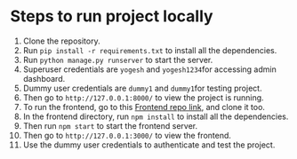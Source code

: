 # Steps to run project locally

1. Clone the repository.
2. Run `pip install -r requirements.txt` to install all the dependencies.
3. Run `python manage.py runserver` to start the server.
4. Superuser credentials are `yogesh` and `yogesh1234`for accessing admin dashboard.
5. Dummy user credentials are `dummy1` and `dummy1`for testing project.
6. Then go to `http://127.0.0.1:8000/` to view the project is running.
7. To run the frontend, go to this [Frontend repo link](https://github.com/yogesh-sirsat/money_tracker_frontend), and clone it too.
8. In the frontend directory, run `npm install` to install all the dependencies.
9. Then run `npm start` to start the frontend server.
10. Then go to `http://127.0.0.1:3000/` to view the frontend.
11. Use the dummy user credentials to authenticate and test the project.